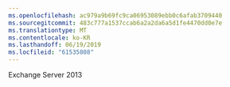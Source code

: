 ```yaml
---
ms.openlocfilehash: ac979a9b69fc9ca06953089ebb0c6afab3709440
ms.sourcegitcommit: 483c777a1537ccab6a2a2da6a5d1fe4470dd0e7e
ms.translationtype: MT
ms.contentlocale: ko-KR
ms.lasthandoff: 06/19/2019
ms.locfileid: "61535808"
---
```

Exchange Server 2013